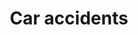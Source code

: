 ---
title: Car accidents
longTitle: 'Car accidents'
tags:
- gccommon
usedFor:
- "[[Road accidents]]"
---